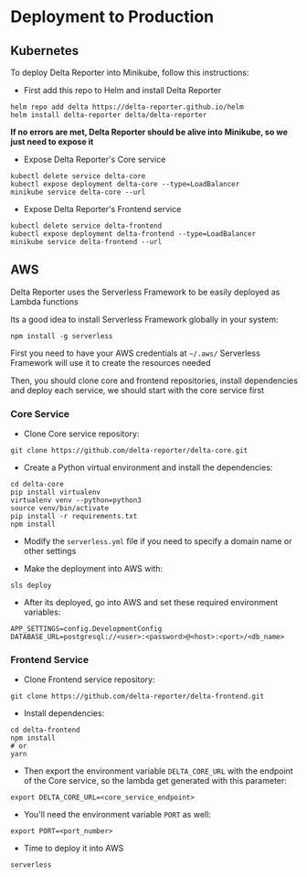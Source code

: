 # Deployment to Production

## **Kubernetes**

To deploy Delta Reporter into Minikube, follow this instructions:

- First add this repo to Helm and install Delta Reporter

```
helm repo add delta https://delta-reporter.github.io/helm
helm install delta-reporter delta/delta-reporter
```

**If no errors are met, Delta Reporter should be alive into Minikube, so we just need to expose it**

- Expose Delta Reporter's Core service

```
kubectl delete service delta-core
kubectl expose deployment delta-core --type=LoadBalancer
minikube service delta-core --url
```
- Expose Delta Reporter's Frontend service

```
kubectl delete service delta-frontend
kubectl expose deployment delta-frontend --type=LoadBalancer
minikube service delta-frontend --url
```

## **AWS**

Delta Reporter uses the Serverless Framework to be easily deployed as Lambda functions

Its a good idea to install Serverless Framework globally in your system:

```
npm install -g serverless
```

First you need to have your AWS credentials at `~/.aws/` Serverless Framework will use it to create the resources needed

Then, you should clone core and frontend repositories, install dependencies and deploy each service, we should start with the core service first

### Core Service

- Clone Core service repository:

```
git clone https://github.com/delta-reporter/delta-core.git
```

- Create a Python virtual environment and install the dependencies:

```
cd delta-core
pip install virtualenv
virtualenv venv --python=python3
source venv/bin/activate
pip install -r requirements.txt
npm install
```

* Modify the `serverless.yml` file if you need to specify a domain name or other settings

- Make the deployment into AWS with:

```
sls deploy
```

- After its deployed, go into AWS and set these required environment variables:

```
APP_SETTINGS=config.DevelopmentConfig
DATABASE_URL=postgresql://<user>:<password>@<host>:<port>/<db_name>
```

### Frontend Service

- Clone Frontend service repository:

```
git clone https://github.com/delta-reporter/delta-frontend.git
```

- Install dependencies:

```
cd delta-frontend
npm install
# or
yarn
```

- Then export the environment variable `DELTA_CORE_URL` with the endpoint of the Core service, so the lambda get generated with this parameter:

```
export DELTA_CORE_URL=<core_service_endpoint>
```

- You'll need the environment variable `PORT` as well:

```
export PORT=<port_number>
```

- Time to deploy it into AWS

```
serverless
```
